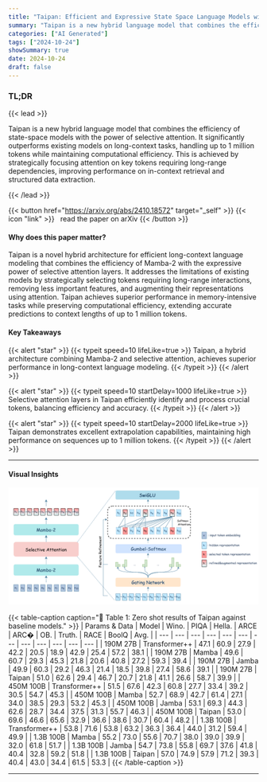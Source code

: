 ```yaml
---
title: "Taipan: Efficient and Expressive State Space Language Models with Selective Attention"
summary: "Taipan is a new hybrid language model that combines the efficiency of state-space models with the power of selective attention.  It significantly outperforms existing models on long-context tasks, han....."
categories: ["AI Generated"]
tags: ["2024-10-24"]
showSummary: true
date: 2024-10-24
draft: false
---
```


### TL;DR


{{< lead >}}

Taipan is a new hybrid language model that combines the efficiency of state-space models with the power of selective attention.  It significantly outperforms existing models on long-context tasks, handling up to 1 million tokens while maintaining computational efficiency. This is achieved by strategically focusing attention on key tokens requiring long-range dependencies, improving performance on in-context retrieval and structured data extraction.

{{< /lead >}}


{{< button href="https://arxiv.org/abs/2410.18572" target="_self" >}}
{{< icon "link" >}} &nbsp; read the paper on arXiv
{{< /button >}}

#### Why does this paper matter?
Taipan is a novel hybrid architecture for efficient long-context language modeling that combines the efficiency of Mamba-2 with the expressive power of selective attention layers.  It addresses the limitations of existing models by strategically selecting tokens requiring long-range interactions, removing less important features, and augmenting their representations using attention. Taipan achieves superior performance in memory-intensive tasks while preserving computational efficiency, extending accurate predictions to context lengths of up to 1 million tokens.
#### Key Takeaways

{{< alert "star" >}}
{{< typeit speed=10 lifeLike=true >}} Taipan, a hybrid architecture combining Mamba-2 and selective attention, achieves superior performance in long-context language modeling. {{< /typeit >}}
{{< /alert >}}

{{< alert "star" >}}
{{< typeit speed=10 startDelay=1000 lifeLike=true >}} Selective attention layers in Taipan efficiently identify and process crucial tokens, balancing efficiency and accuracy. {{< /typeit >}}
{{< /alert >}}

{{< alert "star" >}}
{{< typeit speed=10 startDelay=2000 lifeLike=true >}} Taipan demonstrates excellent extrapolation capabilities, maintaining high performance on sequences up to 1 million tokens. {{< /typeit >}}
{{< /alert >}}

------
#### Visual Insights

![](figures/figures_4_0.png "🔼 Figure 2: An overview of the Taipan architecture.")

{{< table-caption caption="🔽 Table 1: Zero shot results of Taipan against baseline models." >}}
| Params & Data | Model | Wino. | PIQA | Hella. | ARCE | ARC� | OB. | Truth. | RACE | BoolQ | Avg. |
| --- | --- | --- | --- | --- | --- | --- | --- | --- | --- | --- | --- |
| 190M 27B | Transformer++ | 47.1 | 60.9 | 27.9 | 42.2 | 20.5 | 18.9 | 42.9 | 25.4 | 57.2 | 38.1 |
| 190M 27B | Mamba | 49.6 | 60.7 | 29.3 | 45.3 | 21.8 | 20.6 | 40.8 | 27.2 | 59.3 | 39.4 |
| 190M 27B | Jamba | 49.9 | 60.3 | 29.2 | 46.3 | 21.4 | 18.5 | 39.8 | 27.4 | 58.6 | 39.1 |
| 190M 27B | Taipan | 51.0 | 62.6 | 29.4 | 46.7 | 20.7 | 21.8 | 41.1 | 26.6 | 58.7 | 39.9 |
| 450M 100B | Transformer++ | 51.5 | 67.6 | 42.3 | 60.8 | 27.7 | 33.4 | 39.2 | 30.5 | 54.7 | 45.3 |
| 450M 100B | Mamba | 52.7 | 68.9 | 42.7 | 61.4 | 27.1 | 34.0 | 38.5 | 29.3 | 53.2 | 45.3 |
| 450M 100B | Jamba | 53.1 | 69.3 | 44.3 | 62.6 | 28.7 | 34.4 | 37.5 | 31.3 | 55.7 | 46.3 |
| 450M 100B | Taipan | 53.0 | 69.6 | 46.6 | 65.6 | 32.9 | 36.6 | 38.6 | 30.7 | 60.4 | 48.2 |
| 1.3B 100B | Transformer++ | 53.8 | 71.6 | 53.8 | 63.2 | 36.3 | 36.4 | 44.0 | 31.2 | 59.4 | 49.9 |
| 1.3B 100B | Mamba | 55.2 | 73.0 | 55.6 | 70.7 | 38.0 | 39.0 | 39.9 | 32.0 | 61.8 | 51.7 |
| 1.3B 100B | Jamba | 54.7 | 73.8 | 55.8 | 69.7 | 37.6 | 41.8 | 40.4 | 32.8 | 59.2 | 51.8 |
| 1.3B 100B | Taipan | 57.0 | 74.9 | 57.9 | 71.2 | 39.3 | 40.4 | 43.0 | 34.4 | 61.5 | 53.3 |
{{< /table-caption >}}

------





